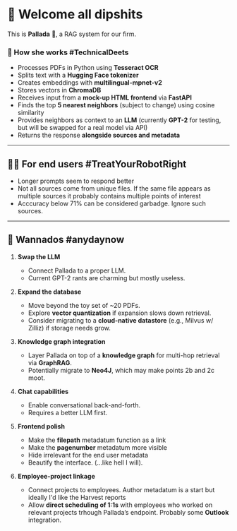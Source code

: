 # 👋 Welcome all dipshits  

This is **Pallada** 🦉, a RAG system for our firm.  

### 🔧 How she works  #TechnicalDeets
- Processes PDFs in Python using **Tesseract OCR**  
- Splits text with a **Hugging Face tokenizer**  
- Creates embeddings with **multilingual-mpnet-v2**  
- Stores vectors in **ChromaDB**  
- Receives input from a **mock-up HTML frontend** via **FastAPI**  
- Finds the top **5 nearest neighbors** (subject to change) using cosine similarity  
- Provides neighbors as context to an **LLM** (currently **GPT-2** for testing, but will be swapped for a real model via API)  
- Returns the response **alongside sources and metadata**
---

## 👩‍💻 For end users #TreatYourRobotRight
- Longer prompts seem to respond better
- Not all sources come from unique files. If the same file appears as multiple sources it probably contains multiple points of interest
- Acccuracy below 71% can be considered garbadge. Ignore such sources.
 
---

## 📝 Wannados #anydaynow

1. **Swap the LLM**  
   - Connect Pallada to a proper LLM.  
   - Current GPT-2 rants are charming but mostly useless.  

2. **Expand the database**  
   - Move beyond the toy set of ~20 PDFs.  
   - Explore **vector quantization** if expansion slows down retrieval.  
   - Consider migrating to a **cloud-native datastore** (e.g., Milvus w/ Zilliz) if storage needs grow.  

3. **Knowledge graph integration**  
   - Layer Pallada on top of a **knowledge graph** for multi-hop retrieval via **GraphRAG**.  
   - Potentially migrate to **Neo4J**, which may make points 2b and 2c moot.  

4. **Chat capabilities**  
   - Enable conversational back-and-forth.  
   - Requires a better LLM first.  

5. **Frontend polish**
   - Make the **filepath** metadatum function as a link
   - Make the **pagenumber** metadatum more visible
   - Hide irrelevant for the end user metadata  
   - Beautify the interface. (…like hell I will).  

7. **Employee-project linkage**  
   - Connect projects to employees. Author metadatum is a start but ideally I'd like the Harvest reports  
   - Allow **direct scheduling of 1:1s** with employees who worked on relevant projects trhough Pallada’s endpoint. Probably some **Outlook** integration. 
